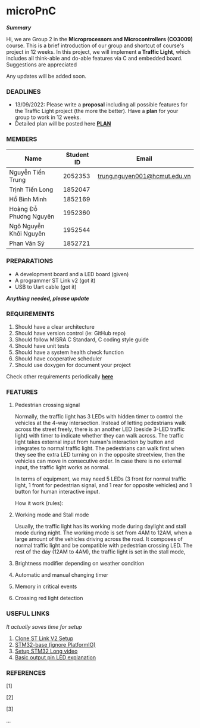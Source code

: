 # microPnC


***Summary***


Hi, we are Group 2 in the **Microprocessors and Microcontrollers (CO3009)** course. This is a brief introduction of our group and shortcut of course's project in 12 weeks. In this project, we will implement **a Traffic Light**, which includes all think-able and do-able features via C and embedded board. Suggestions are appreciated 

Any updates will be added soon.

### DEADLINES

- 13/09/2022: Please write a **proposal** including all possible features for the Traffic Light project (the more the better). Have a **plan** for your group to work in 12 weeks.
- Detailed plan will be posted here [**PLAN**](https://docs.google.com/spreadsheets/d/1lYaAuqjyAvRWOp0LWpBjZ417HS-iejlbVqwVeRNuYsQ/edit?usp=sharing)

### MEMBERS

|Name|Student ID|Email|
|----|----------|-----|
|Nguyễn Tiến Trung|2052353|trung.nguyen001@hcmut.edu.vn|
|Trịnh Tiến Long|1852047|
|Hồ Bình Minh|1852169|
|Hoàng Đỗ Phương Nguyên|1952360|
|Ngô Nguyễn Khôi Nguyên|1952544|
|Phan Văn Sỹ|1852721|

### PREPARATIONS

- A development board and a LED board (given)
- A programmer ST Link v2 (got it)
- USB to Uart cable (got it)

***Anything needed, please update***

### REQUIREMENTS

1. Should have a clear architecture
2. Should have version control (ie: GitHub repo) 
3. Should follow MISRA C Standard, C coding style guide
4. Should have unit tests
5. Should have a system health check function
6. Should have cooperative scheduler
7. Should use doxygen for document your project

Check other requirements periodically **[here](https://docs.google.com/spreadsheets/d/1SUL3xgkhQRTAtkX942qr3GGn6lSHPD3pSeOAPCXWb1s/edit#gid=0)**

### FEATURES 

1. Pedestrian crossing signal 

    Normally, the traffic light has 3 LEDs with hidden timer to control the vehicles at the 4-way intersection. Instead of letting pedestrians walk across the street freely, there is an another LED (beside 3-LED traffic light) with timer to indicate whether they can walk across. The traffic light takes external input from human's interaction by button and integrates to normal traffic light. The pedestrians can walk first when they see the extra LED turning on in the opposite streetview, then the vehicles can move in consecutive order. In case there is no external input, the traffic light works as normal. 
    
    In terms of equipment, we may need 5 LEDs (3 front for normal traffic light, 1 front for pedestrian signal, and 1 rear for opposite vehicles) and 1 button for human interactive input.
    
    How it work (rules):
  
2. Working mode and Stall mode
    
    Usually, the traffic light has its working mode during daylight and stall mode during night. The working mode is set from 4AM to 12AM, when a large amount of the vehicles driving across the road. It composes of normal traffic light and be compatible with pedestrian crossing LED. The rest of the day (12AM to 4AM), the traffic light is set in the stall mode,  

3. Brightness modifier depending on weather condition


4. Automatic and manual changing timer


5. Memory in critical events


6. Crossing red light detection


### USEFUL LINKS 

*It actually saves time for setup*

1. [Clone ST Link V2 Setup](https://github.com/rogerclarkmelbourne/Arduino_STM32/wiki/Programming-an-STM32F103XXX-with-a-generic-%22ST-Link-V2%22-programmer-from-Linux)
2. [STM32-base (ignore PlatformIO)](https://stm32-base.org/guides/)
3. [Setup STM32 Long video](https://www.youtube.com/watch?v=xsYIh1sunso&list=PLdMwxwrniaL81t6xhA2no3skrAzPL5v7s&index=2&ab_channel=iforce2d)
4. [Basic output pin LED explanation](https://www.youtube.com/watch?v=mOGqNwTjEGM&t=1226s&ab_channel=TerminalTwo)

### REFERENCES

\[1\]

\[2\]

\[3\]

...
